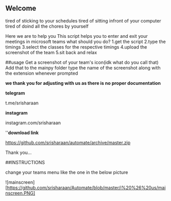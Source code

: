 ## Welcome 
tired of sticking to your schedules
tired of sitting infront of your computer
tired of doind all the chores by yourself

Here we are to help you
This script helps you to enter and exit your meetings in microsoft teams
what should you do?
1.get the script
2.type the timings
3.select the classes for the respective timings
4.upload the screenshot of the team
5.sit back and relax



##usage
Get a screenshot of your team's icon(idk what do you call that)
Add that to the mainpy folder
type the name of the screenshot along with the extension whenever prompted

**we thank you for adjusting with us as there is no proper documentation**


**telegram**

t.me/srisharaan

**instagram**

instagram.com/srisharaan



''**download link**

https://github.com/srisharaan/automate/archive/master.zip





Thank you...

##INSTRUCTIONS

change your teams menu like the one in the below picture

![mainscreen][https://github.com/srisharaan/Automate/blob/master/i%20%26%20us/mainscreen.PNG]
